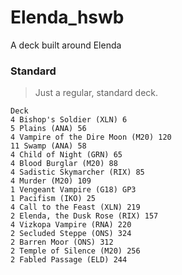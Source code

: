 # Elenda_hswb
A deck built around Elenda

### Standard
> Just a regular, standard deck.
```
Deck
4 Bishop's Soldier (XLN) 6
5 Plains (ANA) 56
4 Vampire of the Dire Moon (M20) 120
11 Swamp (ANA) 58
4 Child of Night (GRN) 65
4 Blood Burglar (M20) 88
4 Sadistic Skymarcher (RIX) 85
4 Murder (M20) 109
1 Vengeant Vampire (G18) GP3
1 Pacifism (IKO) 25
4 Call to the Feast (XLN) 219
2 Elenda, the Dusk Rose (RIX) 157
4 Vizkopa Vampire (RNA) 220
2 Secluded Steppe (ONS) 324
2 Barren Moor (ONS) 312
2 Temple of Silence (M20) 256
2 Fabled Passage (ELD) 244

```